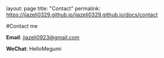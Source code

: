 layout: page
title: "Contact"
permalink: https://jiazeli0329.github.io/jiazeli0329.github.io/docs/contact

#Contact me

**Email**: jiazeli0923@gmail.com

**WeChat**: HelloMegumi
